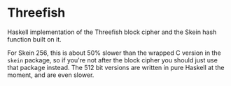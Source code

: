 Threefish
=========

Haskell implementation of the Threefish block cipher and the Skein
hash function built on it.

For Skein 256, this is about 50% slower than the wrapped C version in the
`skein` package, so if you're not after the block cipher you should just use
that package instead. The 512 bit versions are written in pure Haskell at the
moment, and are even slower.
